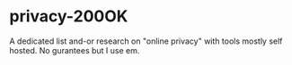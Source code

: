 # privacy-200OK
A dedicated list and-or research on "online privacy" with tools mostly self hosted. No gurantees but I use em.
